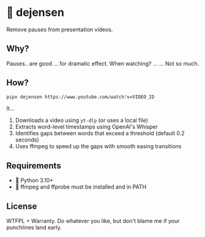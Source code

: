 # 🧥 dejensen

Remove pauses from presentation videos.

## Why?

Pauses.. are good ... for dramatic effect. When watching? ...
... Not so much.

## How?

```bash
pipx dejensen https://www.youtube.com/watch?v=VIDEO_ID
```

It...

1. Downloads a video using `yt-dlp` (or uses a local file)
2. Extracts word-level timestamps using OpenAI's Whisper
3. Identifies gaps between words that exceed a threshold (default 0.2 seconds)
4. Uses ffmpeg to speed up the gaps with smooth easing transitions

## Requirements

- 🐍 Python 3.10+
- 📼 ffmpeg and ffprobe must be installed and in PATH

## License

WTFPL + Warranty. Do whatever you like, but don't blame me if your punchlines
land early.
